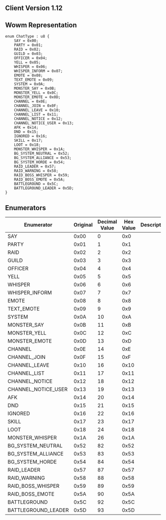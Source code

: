 ## Client Version 1.12

## Wowm Representation
```rust,ignore
enum ChatType : u8 {
    SAY = 0x00;    
    PARTY = 0x01;    
    RAID = 0x02;    
    GUILD = 0x03;    
    OFFICER = 0x04;    
    YELL = 0x05;    
    WHISPER = 0x06;    
    WHISPER_INFORM = 0x07;    
    EMOTE = 0x08;    
    TEXT_EMOTE = 0x09;    
    SYSTEM = 0x0A;    
    MONSTER_SAY = 0x0B;    
    MONSTER_YELL = 0x0C;    
    MONSTER_EMOTE = 0x0D;    
    CHANNEL = 0x0E;    
    CHANNEL_JOIN = 0x0F;    
    CHANNEL_LEAVE = 0x10;    
    CHANNEL_LIST = 0x11;    
    CHANNEL_NOTICE = 0x12;    
    CHANNEL_NOTICE_USER = 0x13;    
    AFK = 0x14;    
    DND = 0x15;    
    IGNORED = 0x16;    
    SKILL = 0x17;    
    LOOT = 0x18;    
    MONSTER_WHISPER = 0x1A;    
    BG_SYSTEM_NEUTRAL = 0x52;    
    BG_SYSTEM_ALLIANCE = 0x53;    
    BG_SYSTEM_HORDE = 0x54;    
    RAID_LEADER = 0x57;    
    RAID_WARNING = 0x58;    
    RAID_BOSS_WHISPER = 0x59;    
    RAID_BOSS_EMOTE = 0x5A;    
    BATTLEGROUND = 0x5C;    
    BATTLEGROUND_LEADER = 0x5D;    
}

```
## Enumerators
| Enumerator | Original | Decimal Value | Hex Value | Description | Comment |
| --------- | -------- | ------------- | --------- | ----------- | ------- |
| SAY | 0x00 | 0 | 0x0 |  |  |
| PARTY | 0x01 | 1 | 0x1 |  |  |
| RAID | 0x02 | 2 | 0x2 |  |  |
| GUILD | 0x03 | 3 | 0x3 |  |  |
| OFFICER | 0x04 | 4 | 0x4 |  |  |
| YELL | 0x05 | 5 | 0x5 |  |  |
| WHISPER | 0x06 | 6 | 0x6 |  |  |
| WHISPER_INFORM | 0x07 | 7 | 0x7 |  |  |
| EMOTE | 0x08 | 8 | 0x8 |  |  |
| TEXT_EMOTE | 0x09 | 9 | 0x9 |  |  |
| SYSTEM | 0x0A | 10 | 0xA |  |  |
| MONSTER_SAY | 0x0B | 11 | 0xB |  |  |
| MONSTER_YELL | 0x0C | 12 | 0xC |  |  |
| MONSTER_EMOTE | 0x0D | 13 | 0xD |  |  |
| CHANNEL | 0x0E | 14 | 0xE |  |  |
| CHANNEL_JOIN | 0x0F | 15 | 0xF |  |  |
| CHANNEL_LEAVE | 0x10 | 16 | 0x10 |  |  |
| CHANNEL_LIST | 0x11 | 17 | 0x11 |  |  |
| CHANNEL_NOTICE | 0x12 | 18 | 0x12 |  |  |
| CHANNEL_NOTICE_USER | 0x13 | 19 | 0x13 |  |  |
| AFK | 0x14 | 20 | 0x14 |  |  |
| DND | 0x15 | 21 | 0x15 |  |  |
| IGNORED | 0x16 | 22 | 0x16 |  |  |
| SKILL | 0x17 | 23 | 0x17 |  |  |
| LOOT | 0x18 | 24 | 0x18 |  |  |
| MONSTER_WHISPER | 0x1A | 26 | 0x1A |  |  |
| BG_SYSTEM_NEUTRAL | 0x52 | 82 | 0x52 |  |  |
| BG_SYSTEM_ALLIANCE | 0x53 | 83 | 0x53 |  |  |
| BG_SYSTEM_HORDE | 0x54 | 84 | 0x54 |  |  |
| RAID_LEADER | 0x57 | 87 | 0x57 |  |  |
| RAID_WARNING | 0x58 | 88 | 0x58 |  |  |
| RAID_BOSS_WHISPER | 0x59 | 89 | 0x59 |  |  |
| RAID_BOSS_EMOTE | 0x5A | 90 | 0x5A |  |  |
| BATTLEGROUND | 0x5C | 92 | 0x5C |  |  |
| BATTLEGROUND_LEADER | 0x5D | 93 | 0x5D |  |  |
